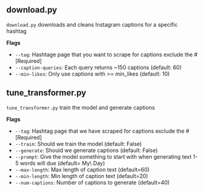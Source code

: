 ## download.py

`download.py` downloads and cleans Instagram captions for a specific hashtag

**Flags**
* `--tag`: Hashtage page that you want to scrape for captions exclude the # [Required]
* `--caption-queries`: Each query returns ~150 captions (default: 60)
* `--min-likes`: Only use captions with >= min_likes (default: 10)

## tune_transformer.py
`tune_transformer.py` train the model and generate captions

**Flags**
* `--tag`: Hashtag page that we have scraped for captions exclude the # [Required]
* `--train`: Should we train the model (default: False)
* `--generate`: Should we generate captions (default: False)
* `--prompt`: Give the model something to start with when generating text 1-5 words will due (default= My\ Day)
* `--max-length`: Max length of caption text (default=60)
* `--min-length`: Min length of caption text (default=20)
* `--num-captions`: Number of captions to generate (default=40)
